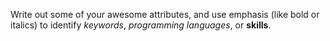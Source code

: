 Write out some of your awesome attributes, and use emphasis (like bold or italics) to identify *keywords*, _programming languages_, or __skills__.
